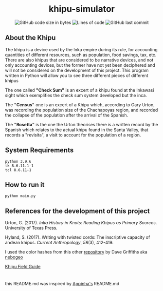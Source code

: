 <h1 align="center"> khipu-simulator
</h1>

<p align="center">
	<img alt="GitHub code size in bytes" src="https://img.shields.io/github/languages/code-size/irlalmeida/khipu-simulator?color=brown" />
	<img alt="Lines of code" src="https://img.shields.io/tokei/lines/github/irlalmeida/khipu-simulator?color=brown" />
	<img alt="GitHub last commit" src="https://img.shields.io/github/last-commit/irlalmeida/khipu-simulator" />
</p>

<h2> About the Khipu </h2>

The khipu is a device used by the Inka empire during its rule, for accounting quantities of different resources,  such as population, food savings, tax, etc. There are also khipus that are considered to be narrative devices, and not only accounting devices, but the former have not yet been deciphered and will not be considered on the development of this project. This program written in Python will allow you to see three different pieces of different khipus

The one called **"Check Sum"** is an excert of a khipu found at the  Inkawasi sight which exemplifies the check sum system developed but the inca.

The **"Census"** one is an excert of a Khipu which, according to Gary Urton, was recording the population size of the Chachapoyas region, and recorded the collapse of the population after the arrival of the Spanish.

The **"Rosetta"** is the one the Urton theorises there is a written record by the Spanish which relates to the actual khipu found in the Santa Valley, that records a "revisita", a visit to account for the population of a region.

<h2> System Requirements </h2>

    python 3.9.6
    tk 8.6.11.1-1
    tcl 8.6.11-1



<h2> How to run it </h2>

    python main.py

<h2> References for the development of this project </h2>

Urton, G. (2017). _Inka History in Knots: Reading Khipus as Primary Sources_. University of Texas Press.  

Hyland, S. (2017). Writing with twisted cords: The inscriptive capacity of andean khipus. _Current Anthropology_, _58_(3), 412-419.  

I used the color hashes from this other [repository](https://github.com/nebogeo/coding-with-knots) by Dave Griffiths aka [nebogeo](https://github.com/nebogeo)  

[Khipu Field Guide](https://www.khipufieldguide.com/)
<h1></h1>

this README.md was inspired by [Appinha's](https://github.com/appinha/) README.md
